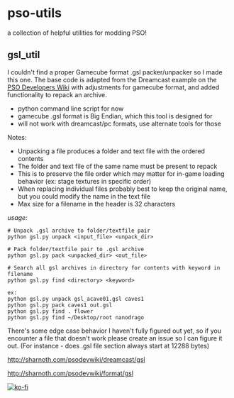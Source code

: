 # pso-utils
a collection of helpful utilities for modding PSO!

## gsl_util
I couldn't find a proper Gamecube format .gsl packer/unpacker so I made this one. The base code is adapted from the Dreamcast example on the [PSO Developers Wiki](http://sharnoth.com/psodevwiki/start) with adjustments for gamecube format, and added functionality to repack an archive.
- python command line script for now
- gamecube .gsl format is Big Endian, which this tool is designed for
- will not work with dreamcast/pc formats, use alternate tools for those

Notes:
- Unpacking a file produces a folder and text file with the ordered contents
- The folder and text file of the same name must be present to repack
- This is to preserve the file order which may matter for in-game loading behavior (ex: stage textures in specific order)
- When replacing individual files probably best to keep the original name, but you could modify the name in the text file
- Max size for a filename in the header is 32 characters

*usage:*
```
# Unpack .gsl archive to folder/textfile pair
python gsl.py unpack <input_file> <unpack_dir>

# Pack folder/textfile pair to .gsl archive
python gsl.py pack <unpacked_dir> <out_file>

# Search all gsl archives in directory for contents with keyword in filename
python gsl.py find <directory> <keyword>

ex: 
python gsl.py unpack gsl_acave01.gsl caves1
python gsl.py pack caves1 out.gsl
python gsl.py find . flower
python gsl.py find ~/Desktop/root nanodrago
```

There's some edge case behavior I haven't fully figured out yet, so if you encounter a file that doesn't work please create an issue so I can figure it out. (For instance - does .gsl file section always start at 12288 bytes)

http://sharnoth.com/psodevwiki/dreamcast/gsl

http://sharnoth.com/psodevwiki/format/gsl

[![ko-fi](https://www.ko-fi.com/img/githubbutton_sm.svg)](https://ko-fi.com/T6T41O9SO)
